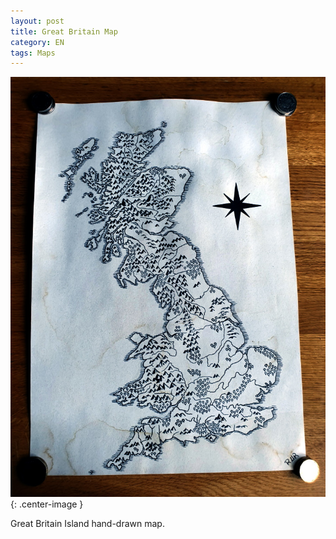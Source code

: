 ```yaml
---
layout: post
title: Great Britain Map
category: EN
tags: Maps
---
```


![Great Britain Map](/images/Drawings/Map-GB.jpg){: .center-image }

Great Britain Island hand-drawn map. 

